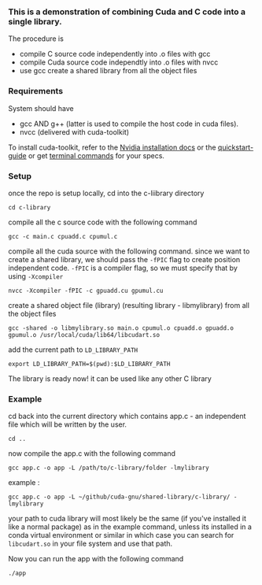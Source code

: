 ### This is a demonstration of combining Cuda and C code into a single library.

The procedure is 

- compile C source code independently into .o files with gcc
- compile Cuda source code independtly into .o files with nvcc
- use gcc create a shared library from all the object files

### Requirements

System should have 

- gcc AND g++ (latter is used to compile the host code in cuda files).
- nvcc (delivered with cuda-toolkit)


To install cuda-toolkit, refer to the [Nvidia installation docs](https://docs.nvidia.com/cuda/cuda-installation-guide-linux/index.html) or the [quickstart-guide](https://docs.nvidia.com/cuda/cuda-quick-start-guide/index.html#linux) or get [terminal commands](https://developer.nvidia.com/cuda-downloads) for your specs.


### Setup

once the repo is setup locally, cd into the c-liibrary directory

`cd c-library`

compile all the c source code with the following command

`gcc -c main.c cpuadd.c cpumul.c`

compile all the cuda source with the following command. 
since we want to create a shared library, we should pass the `-fPIC` flag to create position independent code.
`-fPIC` is a compiler flag, so we must specify that by using `-Xcompiler`

`nvcc -Xcompiler -fPIC -c gpuadd.cu gpumul.cu`

create a shared object file (library) (resulting library - libmylibrary) from all the object files

`gcc -shared -o libmylibrary.so main.o cpumul.o cpuadd.o gpuadd.o gpumul.o /usr/local/cuda/lib64/libcudart.so`

add the current path to `LD_LIBRARY_PATH`

`export LD_LIBRARY_PATH=$(pwd):$LD_LIBRARY_PATH`


The library is ready now! it can be used like any other C library

### Example

cd back into the current directory which contains app.c - an independent file which will be written by the user.

`cd ..`

now compile the app.c with the following command 

`gcc app.c -o app -L /path/to/c-library/folder -lmylibrary`

example : 

`gcc app.c -o app -L ~/github/cuda-gnu/shared-library/c-library/ -lmylibrary`

your path to cuda library will most likely be the same (if you've installed it like a normal package) as in the example command, unless its installed in a conda virtual environment or similar in which case you can search for `libcudart.so` in your file system and use that path.

Now you can run the app with the following command

`./app`
